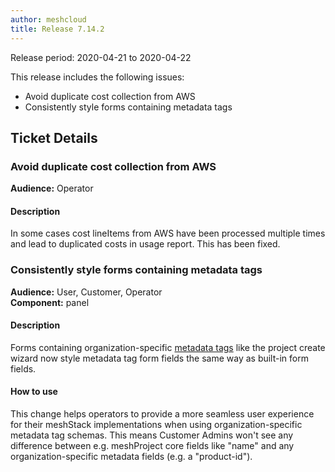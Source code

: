 ```yaml
---
author: meshcloud
title: Release 7.14.2
---
```


Release period: 2020-04-21 to 2020-04-22

This release includes the following issues:
* Avoid duplicate cost collection from AWS
* Consistently style forms containing metadata tags
<!--truncate-->

## Ticket Details
### Avoid duplicate cost collection from AWS
**Audience:** Operator<br>

#### Description
In some cases cost lineItems from AWS have been processed multiple times
and lead to duplicated costs in usage report. This has been fixed.

### Consistently style forms containing metadata tags
**Audience:** User, Customer, Operator<br>**Component:** panel


#### Description
Forms containing organization-specific <a href="https://docs.meshcloud.io/docs/meshcloud.metadata-tags.html">metadata tags</a>
like the project create wizard now style metadata tag form fields the same way as built-in form fields.

#### How to use
This change helps operators to provide a more seamless user experience for their meshStack implementations
when using organization-specific metadata tag schemas. This means Customer Admins won't see any difference between
e.g. meshProject core fields like "name" and any organization-specific metadata fields (e.g. a "product-id").

